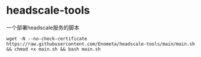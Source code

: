 # headscale-tools

一个部署headscale服务的脚本

```
wget -N --no-check-certificate https://raw.githubusercontent.com/Enometa/headscale-tools/main/main.sh && chmod +x main.sh && bash main.sh

```
